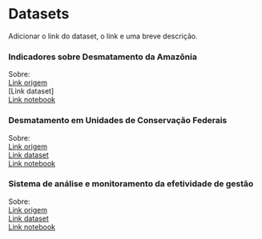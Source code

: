 # Datasets

Adicionar o link do dataset, o link e uma breve descrição.

### Indicadores sobre Desmatamento da Amazônia
Sobre:  
[Link origem](http://dados.gov.br/dataset/desmatamento-na-amazonia-legal)  
[Link dataset]   
[Link notebook](https://github.com/nmurgel/Projeto_Integrador/blob/master/Meio%20ambiente/Datasets/Indicadores%20sobre%20Desmatamento%20da%20Amaz%C3%B4nia.ipynb)

### Desmatamento em Unidades de Conservação Federais
Sobre:  
[Link origem](http://dados.gov.br/dataset/incendios-em-unidades-de-conservacao-federais)  
[Link dataset](https://github.com/nmurgel/Projeto_Integrador/blob/master/Meio%20ambiente/Datasets/%20REC_FROM_GED_17462.csv)  
[Link notebook](https://github.com/nmurgel/Projeto_Integrador/blob/master/Meio%20ambiente/Datasets/Desmatamento%20em%20Unidades%20de%20Conserva%C3%A7%C3%A3o%20Federais.ipynb)

### Sistema de análise e monitoramento da efetividade de gestão
Sobre:  
[Link origem](http://dados.gov.br/dataset/sistema-de-analise-e-monitoramento-da-efetividade-de-gestao-samge)  
[Link dataset](https://github.com/nmurgel/Projeto_Integrador/blob/master/Meio%20ambiente/Datasets/REC_FROM_GED_17461.csv)  
[Link notebook](https://github.com/nmurgel/Projeto_Integrador/blob/master/Meio%20ambiente/Datasets/%20Sistema%20de%20An%C3%A1lise%20e%20Monitoramento%20da%20Efetividade%20de%20Gest%C3%A3o%20-%20SAMGe.ipynb)  
